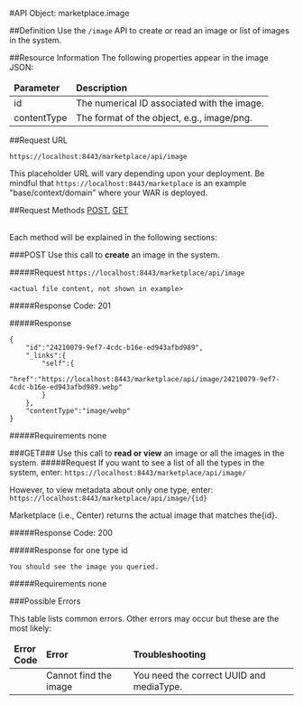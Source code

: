 #API Object: marketplace.image

##Definition 
Use the `/image` API to create or read an image or list of images in the system. 

##Resource Information
The following properties appear in the image JSON:

<table style="width:100%">
    <thead>
        <tr>
            <td><b>Parameter</b></td>
            <td><b>Description</b></td
        </tr>
    </thead>
    <tbody>
        <tr>
            <td>id</td>
            <td>The numerical ID associated with the image.</td> 
        </tr>
        <tr>
            <td>contentType</td>
            <td>The format of the object, e.g., image/png.</td> 
        </tr>
    </tbody>
</table>
 
##Request URL

`https://localhost:8443/marketplace/api/image`

This placeholder URL will vary depending upon your deployment. Be mindful that `https://localhost:8443/marketplace` is an example "base/context/domain" where your WAR is deployed.  

##Request Methods
[POST](https://github.com/ozone-development/ozp-rest/blob/master/docs-external/rest/OZP_imageAPI.md#POST),
[GET](https://github.com/ozone-development/ozp-rest/blob/master/docs-external/rest/OZP_imageAPI.md#GET)

<br>
Each method will be explained in the following sections:

###<a name=POST>POST</a>
Use this call to **create** an image in the system.

#####Request
`https://localhost:8443/marketplace/api/image`

	<actual file content, not shown in example> 

#####Response Code:
201

#####Response

	{  
    	"id":"24210079-9ef7-4cdc-b16e-ed943afbd989",
    	"_links":{  
    	    "self":{  
    	        "href":"https://localhost:8443/marketplace/api/image/24210079-9ef7-4cdc-b16e-ed943afbd989.webp"
    	    }
    	},
    	"contentType":"image/webp"
	}

#####Requirements
none
<br>


###<a name=GET>GET</a>###
Use this call to **read or view** an image or all the images in the system.
#####Request
If you want to see a list of all the types in the system, enter:
`https://localhost:8443/marketplace/api/image/`

However, to view metadata about only one type, enter:
`https://localhost:8443/marketplace/api/image/{id}`
 
Marketplace (i.e., Center) returns the actual image that matches the{id}. 

#####Response Code:
200

#####Response for one type id

	You should see the image you queried.

#####Requirements
none





###Possible Errors

This table lists common errors. Other errors may occur but these are the most likely:
<table style="width:100%">
    <thead>
        <tr>    
            <td><b>Error <br> Code</b></td>
            <td><b>Error</b></td>
            <td><b>Troubleshooting</b></td>
        </tr>
    </thead>
    <tbody>
        <tr>
            <td>
            <td>Cannot find the image
            <td>You need the correct UUID and mediaType. </td> 
        </tr>
    </tbody>
</table> 



